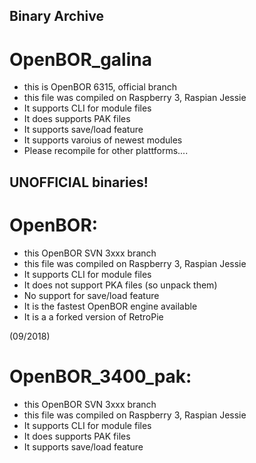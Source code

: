 ## Binary Archive

# OpenBOR_galina
* this is OpenBOR 6315, official branch
* this file was compiled on Raspberry 3, Raspian Jessie
* It supports CLI for module files
* It does supports PAK files
* It supports save/load feature
* It supports varoius of newest modules
* Please recompile for other plattforms....

## UNOFFICIAL binaries!

# OpenBOR:
* this OpenBOR SVN 3xxx branch
* this file was compiled on Raspberry 3, Raspian Jessie
* It supports CLI for module files
* It does not support PKA files (so unpack them)
* No support for save/load feature
* It is the fastest OpenBOR engine available
* It is a a forked version of RetroPie

(09/2018)

# OpenBOR_3400_pak:
* this OpenBOR SVN 3xxx branch
* this file was compiled on Raspberry 3, Raspian Jessie
* It supports CLI for module files
* It does supports PAK files
* It supports save/load feature
